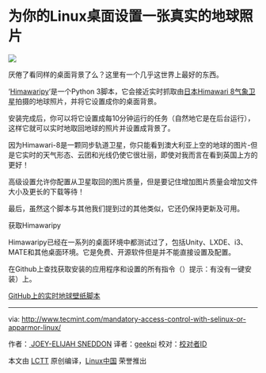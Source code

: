 为你的Linux桌面设置一张真实的地球照片
=================================================================

![](http://www.omgubuntu.co.uk/wp-content/uploads/2016/07/Screen-Shot-2016-07-26-at-16.36.47-1.jpg)

厌倦了看同样的桌面背景了么？这里有一个几乎这世界上最好的东西。

‘[Himawaripy][1]‘是一个Python 3脚本，它会接近实时抓取由[日本Himawari 8气象卫星][2]拍摄的地球照片，并将它设置成你的桌面背景。

安装完成后，你可以将它设置成每10分钟运行的任务（自然地它是在后台运行），这样它就可以实时地取回地球的照片并设置成背景了。

因为Himawari-8是一颗同步轨道卫星，你只能看到澳大利亚上空的地球的图片-但是它实时的天气形态、云团和光线仍使它很壮丽，即使对我而言在看到英国上方的更好！

高级设置允许你配置从卫星取回的图片质量，但是要记住增加图片质量会增加文件大小及更长的下载等待！

最后，虽然这个脚本与其他我们提到过的其他类似，它还仍保持更新及可用。

获取Himawaripy

Himawaripy已经在一系列的桌面环境中都测试过了，包括Unity、LXDE、i3、MATE和其他桌面环境。它是免费、开源软件但是并不能直接设置及配置。

在Github上查找获取安装的应用程序和设置的所有指令（）提示：有没有一键安装）上。

[GitHub上的实时地球壁纸脚本][0]

--------------------------------------------------------------------------------

via: http://www.tecmint.com/mandatory-access-control-with-selinux-or-apparmor-linux/

作者：[ JOEY-ELIJAH SNEDDON][a]
译者：[geekpi](https://github.com/geekpi)
校对：[校对者ID](https://github.com/校对者ID)

本文由 [LCTT](https://github.com/LCTT/TranslateProject) 原创编译，[Linux中国](https://linux.cn/) 荣誉推出

[a]: https://plus.google.com/117485690627814051450/?rel=author
[1]: https://github.com/boramalper/himawaripy
[2]: https://en.wikipedia.org/wiki/Himawari_8
[0]: https://github.com/boramalper/himawaripy
